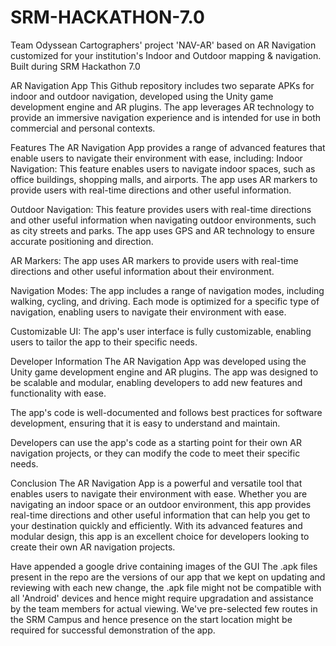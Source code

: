 # SRM-HACKATHON-7.0
Team Odyssean Cartographers' project 'NAV-AR' based on AR Navigation customized for your institution's Indoor and Outdoor mapping &amp; navigation. 
Built during SRM Hackathon 7.0

AR Navigation App
This Github repository includes two separate APKs for indoor and outdoor navigation, developed using the Unity game development engine and AR plugins. 
The app leverages AR technology to provide an immersive navigation experience and is intended for use in both commercial and personal contexts.

Features
The AR Navigation App provides a range of advanced features that enable users to navigate their environment with ease, including:
Indoor Navigation: This feature enables users to navigate indoor spaces, such as office buildings, shopping malls, and airports. The app uses 
AR markers to provide users with real-time directions and other useful information.

Outdoor Navigation: This feature provides users with real-time directions and other useful information when navigating outdoor environments, 
such as city streets and parks. The app uses GPS and AR technology to ensure accurate positioning and direction.

AR Markers: The app uses AR markers to provide users with real-time directions and other useful information about their environment.

Navigation Modes: The app includes a range of navigation modes, including walking, cycling, and driving. Each mode is optimized for a specific type of navigation, 
enabling users to navigate their environment with ease.

Customizable UI: The app's user interface is fully customizable, enabling users to tailor the app to their specific needs.

Developer Information
The AR Navigation App was developed using the Unity game development engine and AR plugins. The app was designed to be scalable and modular,
enabling developers to add new features and functionality with ease.

The app's code is well-documented and follows best practices for software development, ensuring that it is easy to understand and maintain.

Developers can use the app's code as a starting point for their own AR navigation projects, or they can modify the code to meet their specific needs.

Conclusion
The AR Navigation App is a powerful and versatile tool that enables users to navigate their environment with ease. 
Whether you are navigating an indoor space or an outdoor environment, this app provides real-time directions 
and other useful information that can help you get to your destination quickly and efficiently. With its advanced features and modular design,
this app is an excellent choice for developers looking to create their own AR navigation projects.

Have appended a google drive containing images of the GUI
The .apk files present in the repo are the versions of our app that we kept on updating and reviewing with each new change, 
the .apk file might not be compatible with all 'Android' devices and hence might require upgradation and assistance by the team members for actual viewing.
We've pre-selected few routes in the SRM Campus and hence presence on the start location might be required for successful demonstration of the app.
